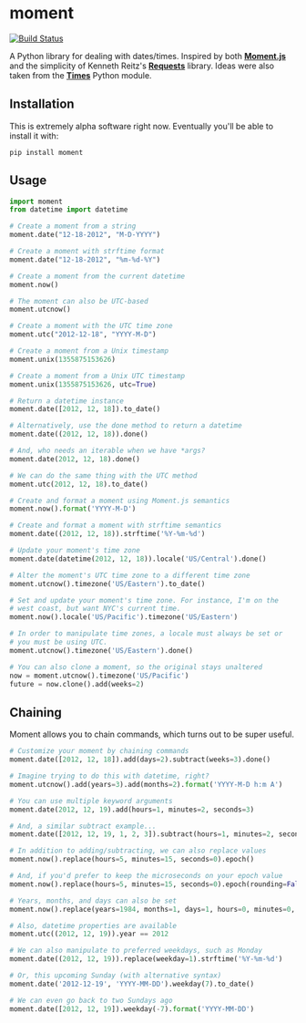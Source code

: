 moment
======

[![Build Status][travis]](https://travis-ci.org/zachwill/moment)

[travis]: https://travis-ci.org/zachwill/moment.png?branch=master


A Python library for dealing with dates/times. Inspired by both
[**Moment.js**][moment] and the simplicity of Kenneth Reitz's
[**Requests**][requests] library. Ideas were also taken from the
[**Times**][times] Python module.

[moment]: http://momentjs.com/docs/
[requests]: http://docs.python-requests.org/
[times]: https://github.com/nvie/times


Installation
------------

This is extremely alpha software right now. Eventually you'll be able to install
it with:

`pip install moment`


Usage
-----

```python
import moment
from datetime import datetime

# Create a moment from a string
moment.date("12-18-2012", "M-D-YYYY")

# Create a moment with strftime format
moment.date("12-18-2012", "%m-%d-%Y")

# Create a moment from the current datetime
moment.now()

# The moment can also be UTC-based
moment.utcnow()

# Create a moment with the UTC time zone
moment.utc("2012-12-18", "YYYY-M-D")

# Create a moment from a Unix timestamp
moment.unix(1355875153626)

# Create a moment from a Unix UTC timestamp
moment.unix(1355875153626, utc=True)

# Return a datetime instance
moment.date([2012, 12, 18]).to_date()

# Alternatively, use the done method to return a datetime
moment.date((2012, 12, 18)).done()

# And, who needs an iterable when we have *args?
moment.date(2012, 12, 18).done()

# We can do the same thing with the UTC method
moment.utc(2012, 12, 18).to_date()

# Create and format a moment using Moment.js semantics
moment.now().format('YYYY-M-D')

# Create and format a moment with strftime semantics
moment.date((2012, 12, 18)).strftime('%Y-%m-%d')

# Update your moment's time zone
moment.date(datetime(2012, 12, 18)).locale('US/Central').done()

# Alter the moment's UTC time zone to a different time zone
moment.utcnow().timezone('US/Eastern').to_date()

# Set and update your moment's time zone. For instance, I'm on the
# west coast, but want NYC's current time.
moment.now().locale('US/Pacific').timezone('US/Eastern')

# In order to manipulate time zones, a locale must always be set or
# you must be using UTC.
moment.utcnow().timezone('US/Eastern').done()

# You can also clone a moment, so the original stays unaltered
now = moment.utcnow().timezone('US/Pacific')
future = now.clone().add(weeks=2)
```

Chaining
--------

Moment allows you to chain commands, which turns out to be super useful.

```python
# Customize your moment by chaining commands
moment.date([2012, 12, 18]).add(days=2).subtract(weeks=3).done()

# Imagine trying to do this with datetime, right?
moment.utcnow().add(years=3).add(months=2).format('YYYY-M-D h:m A')

# You can use multiple keyword arguments
moment.date(2012, 12, 19).add(hours=1, minutes=2, seconds=3)

# And, a similar subtract example...
moment.date([2012, 12, 19, 1, 2, 3]).subtract(hours=1, minutes=2, seconds=3)

# In addition to adding/subtracting, we can also replace values
moment.now().replace(hours=5, minutes=15, seconds=0).epoch()

# And, if you'd prefer to keep the microseconds on your epoch value
moment.now().replace(hours=5, minutes=15, seconds=0).epoch(rounding=False)

# Years, months, and days can also be set
moment.now().replace(years=1984, months=1, days=1, hours=0, minutes=0, seconds=0)

# Also, datetime properties are available
moment.utc((2012, 12, 19)).year == 2012

# We can also manipulate to preferred weekdays, such as Monday
moment.date((2012, 12, 19)).replace(weekday=1).strftime('%Y-%m-%d')

# Or, this upcoming Sunday (with alternative syntax)
moment.date('2012-12-19', 'YYYY-MM-DD').weekday(7).to_date()

# We can even go back to two Sundays ago
moment.date([2012, 12, 19]).weekday(-7).format('YYYY-MM-DD')
```
